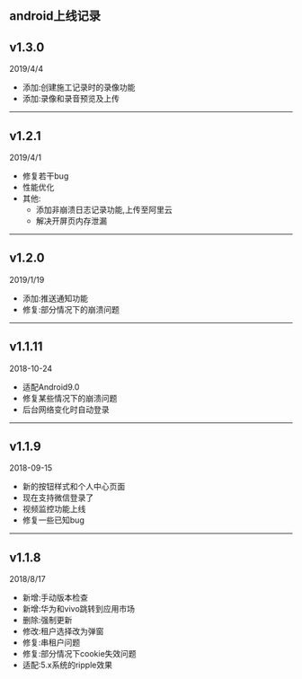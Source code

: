 android上线记录
----

## v1.3.0
2019/4/4

- 添加:创建施工记录时的录像功能
- 添加:录像和录音预览及上传

---
## v1.2.1
2019/4/1

- 修复若干bug
- 性能优化
- 其他:
  - 添加非崩溃日志记录功能,上传至阿里云
  - 解决开屏页内存泄漏

---
## v1.2.0
2019/1/19

- 添加:推送通知功能
- 修复:部分情况下的崩溃问题

---
## v1.1.11
2018-10-24

- 适配Android9.0
- 修复某些情况下的崩溃问题
- 后台网络变化时自动登录

---
## v1.1.9
2018-09-15

- 新的按钮样式和个人中心页面
- 现在支持微信登录了
- 视频监控功能上线
- 修复一些已知bug

---
## v1.1.8 
2018/8/17

- 新增:手动版本检查
- 新增:华为和vivo跳转到应用市场
- 删除:强制更新
- 修改:租户选择改为弹窗
- 修复:串租户问题
- 修复:部分情况下cookie失效问题
- 适配:5.x系统的ripple效果

